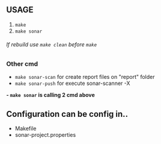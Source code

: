 ## USAGE
1. `make`
2. `make sonar`

###### If rebuild use `make clean` before `make`

### Other cmd
- `make sonar-scan` for create report files on "report" folder
- `make sonar-push` for execute sonar-scanner -X  

**- `make sonar` is calling 2 cmd above**

## Configuration can be config in..
- Makefile
- sonar-project.properties
